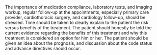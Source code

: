 The importance of medication compliance, laboratory tests, and imaging workup, regular follow-up at the appointments, especially primary care provider, cardiothoracic surgery, and cardiology follow-up, should be stressed. Time should be taken to clearly explain to the patient the risk versus benefits of the treatment. The patient should honestly be told the current evidence regarding the benefits of this treatment and why this treatment is considered an option for him or her. The patient should be given an idea about the prognosis, and discussion about the code status and advance directives should occur.